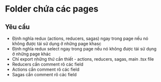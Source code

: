 # Folder chứa các pages

## Yêu cầu

- Định nghĩa redux (actions, reducers, sagas) ngay trong page nếu nó không được tái sử dụng ở những page khasc
- Định nghĩa redux select ngay trong page nếu nó không được tái sử dụng ở những page khác
- Chỉ export những thứ cần thiết - actions, reducers, sagas, main .tsx file
- Reducers cần comment rõ các field
- Actions cần comment rõ các field
- Sagas cần comment rõ các field
